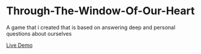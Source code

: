 # Through-The-Window-Of-Our-Heart
<p>A game that i created that is based on answering deep and personal questions about ourselves</p>

[Live Demo](https://rawcdn.githack.com/isskhaell/Through-The-Window-Of-Our-Heart/d6647eb0410578cc4e10882a93e59f8385d946f3/Through%20The%20Window%20Of%20Our%20Heart/index.html)
